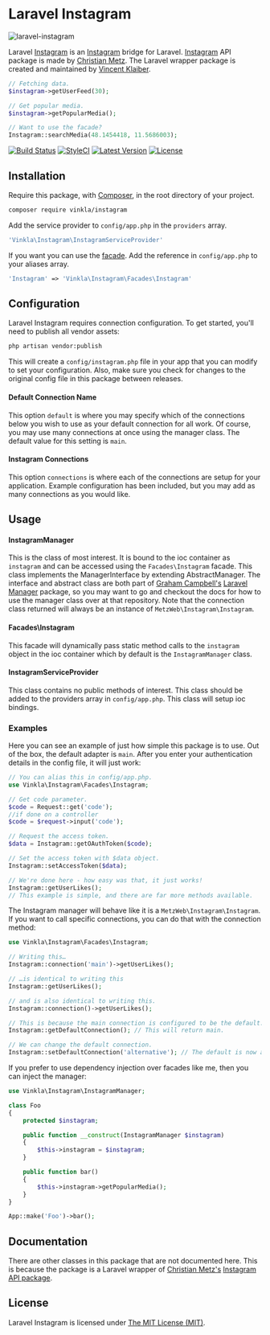 Laravel Instagram
=================

![laravel-instagram](https://cloud.githubusercontent.com/assets/499192/7440605/a59b051e-f0bf-11e4-823a-b7e841c5edaf.png)

Laravel [Instagram](http://instagram.com/developer) is an [Instagram](http://instagram.com/developer) bridge for Laravel. [Instagram](http://instagram.com/developer) API package is made by [Christian Metz](https://github.com/cosenary/Instagram-PHP-API). The Laravel wrapper package is created and maintained by [Vincent Klaiber](https://github.com/vinkla).

```php
// Fetching data.
$instagram->getUserFeed(30);

// Get popular media.
$instagram->getPopularMedia();

// Want to use the facade?
Instagram::searchMedia(48.1454418, 11.5686003);
```

[![Build Status](https://img.shields.io/travis/vinkla/instagram/master.svg?style=flat)](https://travis-ci.org/vinkla/instagram)
[![StyleCI](https://styleci.io/repos/15844313/shield?style=flat)](https://styleci.io/repos/15844313)
[![Latest Version](https://img.shields.io/github/release/vinkla/instagram.svg?style=flat)](https://github.com/vinkla/instagram/releases)
[![License](https://img.shields.io/packagist/l/vinkla/instagram.svg?style=flat)](https://packagist.org/packages/vinkla/instagram)

## Installation
Require this package, with [Composer](https://getcomposer.org/), in the root directory of your project.

```bash
composer require vinkla/instagram
```

Add the service provider to ```config/app.php``` in the `providers` array.

```php
'Vinkla\Instagram\InstagramServiceProvider'
```

If you want you can use the [facade](http://laravel.com/docs/facades). Add the reference in ```config/app.php``` to your aliases array.

```php
'Instagram' => 'Vinkla\Instagram\Facades\Instagram'
```

## Configuration

Laravel Instagram requires connection configuration. To get started, you'll need to publish all vendor assets:

```bash
php artisan vendor:publish
```

This will create a `config/instagram.php` file in your app that you can modify to set your configuration. Also, make sure you check for changes to the original config file in this package between releases.

#### Default Connection Name

This option `default` is where you may specify which of the connections below you wish to use as your default connection for all work. Of course, you may use many connections at once using the manager class. The default value for this setting is `main`.

#### Instagram Connections

This option `connections` is where each of the connections are setup for your application. Example configuration has been included, but you may add as many connections as you would like.

## Usage

#### InstagramManager

This is the class of most interest. It is bound to the ioc container as `instagram` and can be accessed using the `Facades\Instagram` facade. This class implements the ManagerInterface by extending AbstractManager. The interface and abstract class are both part of [Graham Campbell's](https://github.com/GrahamCampbell) [Laravel Manager](https://github.com/GrahamCampbell/Laravel-Manager) package, so you may want to go and checkout the docs for how to use the manager class over at that repository. Note that the connection class returned will always be an instance of `MetzWeb\Instagram\Instagram`.

#### Facades\Instagram

This facade will dynamically pass static method calls to the `instagram` object in the ioc container which by default is the `InstagramManager` class.

#### InstagramServiceProvider

This class contains no public methods of interest. This class should be added to the providers array in `config/app.php`. This class will setup ioc bindings.

### Examples
Here you can see an example of just how simple this package is to use. Out of the box, the default adapter is `main`. After you enter your authentication details in the config file, it will just work:

```php
// You can alias this in config/app.php.
use Vinkla\Instagram\Facades\Instagram;

// Get code parameter.
$code = Request::get('code');
//if done on a controller
$code = $request->input('code');

// Request the access token.
$data = Instagram::getOAuthToken($code);

// Set the access token with $data object.
Instagram::setAccessToken($data);

// We're done here - how easy was that, it just works!
Instagram::getUserLikes();
// This example is simple, and there are far more methods available.
```

The Instagram manager will behave like it is a `MetzWeb\Instagram\Instagram`. If you want to call specific connections, you can do that with the connection method:

```php
use Vinkla\Instagram\Facades\Instagram;

// Writing this…
Instagram::connection('main')->getUserLikes();

// …is identical to writing this
Instagram::getUserLikes();

// and is also identical to writing this.
Instagram::connection()->getUserLikes();

// This is because the main connection is configured to be the default.
Instagram::getDefaultConnection(); // This will return main.

// We can change the default connection.
Instagram::setDefaultConnection('alternative'); // The default is now alternative.
```

If you prefer to use dependency injection over facades like me, then you can inject the manager:

```php
use Vinkla\Instagram\InstagramManager;

class Foo
{
	protected $instagram;

	public function __construct(InstagramManager $instagram)
	{
		$this->instagram = $instagram;
	}

	public function bar()
	{
		$this->instagram->getPopularMedia();
	}
}

App::make('Foo')->bar();
```

## Documentation
There are other classes in this package that are not documented here. This is because the package is a Laravel wrapper of [Christian Metz's](https://github.com/cosenary) [Instagram API package](https://github.com/cosenary/Instagram-PHP-API).

## License

Laravel Instagram is licensed under [The MIT License (MIT)](LICENSE).
